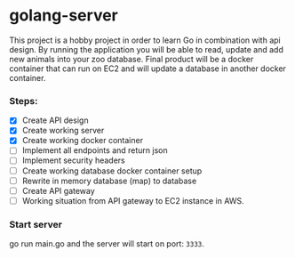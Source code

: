 # golang-server
This project is a hobby project in order to learn Go in combination with api design. By running the application you will be able to read, update and add new animals into your zoo database. Final product will be a docker container that can run on EC2 and will update a database in another docker container. 

### Steps:
- [X] Create API design
- [X] Create working server
- [X] Create working docker container
- [ ] Implement all endpoints and return json
- [ ] Implement security headers
- [ ] Create working database docker container setup
- [ ] Rewrite in memory database (map) to database
- [ ] Create API gateway
- [ ] Working situation from API gateway to EC2 instance in AWS. 

### Start server
go run main.go and the server will start on port: `3333`. 
